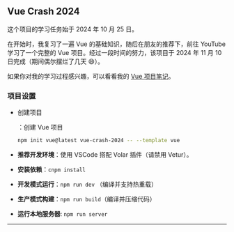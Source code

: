 ## Vue Crash 2024

这个项目的学习任务始于 2024 年 10 月 25 日。

在开始时，我复习了一遍 Vue 的基础知识，随后在朋友的推荐下，前往 YouTube 学习了一个完整的 Vue 项目。经过一段时间的努力，该项目于 2024 年 11 月 10 日完成（期间偶尔摆烂了几天 😄）。

如果你对我的学习过程感兴趣，可以看看我的 [Vue 项目笔记](./Vue项目.md)。

### 项目设置

- 创建项目

  ：创建 Vue 项目

  ```bash
  npm init vue@latest vue-crash-2024 -- --template vue
  ```

- **推荐开发环境**：使用 VSCode 搭配 Volar 插件（请禁用 Vetur）。

- **安装依赖**：`cnpm install`

- **开发模式运行**：`npm run dev` （编译并支持热重载）

- **生产模式构建**：`npm run build`（编译并压缩代码）

- **运行本地服务器**: `npm run server`

---

